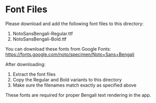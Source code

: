 # Font Files

Please download and add the following font files to this directory:

1. NotoSansBengali-Regular.ttf
2. NotoSansBengali-Bold.ttf

You can download these fonts from Google Fonts:
https://fonts.google.com/noto/specimen/Noto+Sans+Bengali

After downloading:
1. Extract the font files
2. Copy the Regular and Bold variants to this directory
3. Make sure the filenames match exactly as specified above

These fonts are required for proper Bengali text rendering in the app. 